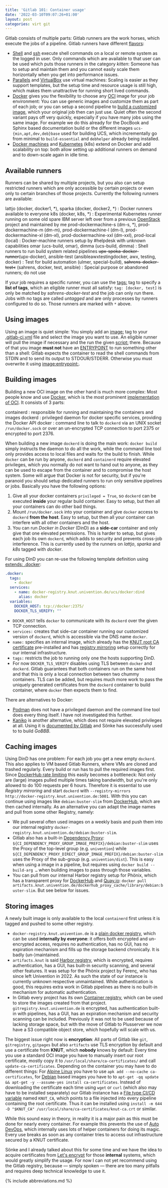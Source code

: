 ```yaml
---
title: 'Gitlab 101: Container usage'
date: '2022-03-10T09:07:26+01:00'
layout: post
categories: virt git
---
```


Gitlab consists of multiple parts: Gitlab runners are the work horses, which execute the jobs of a pipeline. Gitlab runners have different [flavors](https://docs.gitlab.com/runner/executors/):

- [Shell](https://docs.gitlab.com/runner/executors/shell.html) and [ssh](https://docs.gitlab.com/runner/executors/shell.html) execute shell commands on a local or remote system as the logged in user. Only commands which are available to that user can be used which puts those runners in the category *kitten*: Someone has to setup and maintain them and you cannot easily scale them horizontally when you get into performance issues.
- [Parallels](https://docs.gitlab.com/runner/executors/parallels.html) and [VirtualBox](https://docs.gitlab.com/runner/executors/virtualbox.html) use virtual machines: Scaling is easier as they support templates, but the setup time and resource usage is still high, which makes them unattractive for running short lived commands.
- [Docker](https://docs.gitlab.com/runner/executors/docker.html) gives you the flexibility to choose any [OCI](https://opencontainers.org/ "Open Container Initiative") image for your job environment: You can use generic images and customize them as part of each job; or you can setup a second pipeline to [build a customized image](#building), which your original job then can just use. Quiet often the second variant pays off very quickly, especially if you have many jobs using the same image. For example we do this already for the DocBook and Sphinx based documentation build or the different images `ucs-{min,apt,dev,deb}base` used for building UCS, which incrementally go from minimal to `build-essential` and `debhelper` already being installed.
- [Docker machines](https://docs.gitlab.com/runner/executors/docker_machine.html) and [Kubernetes](https://docs.gitlab.com/runner/executors/kubernetes.html) (k8s) extend on Docker and add scalability on top: both allow setting up additional runners on demand and to down-scale again in idle time.

## Available runners

Runners can be shared by multiple projects, but you also can setup restricted runners which are only accessible by certain projects or even only to certain branches of those projects. Currently the following runners are available:

lattjo (docker, docker1, \*), sparka (docker, docker2, \*)
: Docker runners available to everyone
k8s (docker, k8s, \*)
: Experimental Kubernetes runner running on some old spare IBM server left over from a previous [OpenStack](https://www.openstack.org/) project and maintained by me
prod-dockermachine-s (dm-s, \*), prod-dockermachine-m (dm-m), prod-dockermachine-l (dm-l), prod-dockermachine-xl (dm-xl), prod-dockermachine-xxl (dm-xxl), prod-local (local)
: Docker-machine runners setup by #helpdesk with unknown capabilities
omar (ucs-build, omar), dimma (ucs-build, dimma)
: Shell runners to run build system related pipelines
~~upx-spoka-docker-runner~~(upx-docker), ansible-test (ansibleawxtestingdocker, awx, testing, docker)
: Test for build automation
(ulmer, special-build), ~~sahrens-docker-test<~~ (sahrens, docker, test, ansible)
: Special purpose or abandoned runners; do not use

If your job requires a specific runner, you can use the [tags:](https://docs.gitlab.com/ee/ci/yaml/#tags) tag to specify a **list of tags**, which an eligible runner must all satisfy: `tag: [docker, test]` is only be matched by *sahrens-docker-test* and the job can only run there.
Jobs with no tags are called *untagged* and are only processes by runners configured to do so.
Those runners are marked with `*` above.

## Using images

Using an image is quiet simple:
You simply add an [image:](https://docs.gitlab.com/ee/ci/yaml/#image) tag to your [.gitlab-ci.yml](https://docs.gitlab.com/ee/ci/yaml/) file and select the image you want to use.
An eligible runner will pull the image if necessary and the run the given [script:](https://docs.gitlab.com/ee/ci/yaml/#script) there.
Because of that you image **must not** have an [ENTRYPOINT](https://docs.docker.com/engine/reference/builder/#entrypoint) to run something other than a shell:
Gitlab expects the container to read the shell commands from STDIN and to send its output to STDOUR/STDERR.
Otherwise you must overwrite it using [image:entrypoint:](https://docs.gitlab.com/ee/ci/yaml/#imageentrypoint).

## Building images

Building a new OCI image on the other hand is much more complex:
Most people know and use [Docker](https://www.docker.com/), which is the most prominent [implementation of OCI](https://www.tutorialworks.com/difference-docker-containerd-runc-crio-oci/).
It consists of 3 parts:

containerd
: responsible for running and maintaining the containers and images
dockerd
: privileged daemon for docker specific services, providing the Docker API
docker
: command line to talk to `dockerd` via an UNIX socket `/run/docker.sock` or over an un-encrypted TCP connection to port 2375 or encrypted to port 2376.

When building a new image `dockerd` is doing the main work:
`docker build` simply instructs the daemon to do all the work, while the command line tool only provides access to local files and waits for the build to finish.
While `docker` can be run by anyone, `dockerd` and `containerd` require elevated privileges, which you normally do not want to hand out to anyone, as they can be used to escape from the container and to compromise the host system.
Some will argue that Docker is not for security, but if you're paranoid you should setup dedicated runners to run only sensitive pipelines or jobs.
Basically you have the following options:

1. Give all your docker containers `privileged = True`, so `dockerd` can be executed **inside** your regular build container. Easy to setup, but then all your containers can do other bad things.
2. Mount `/run/docker.sock` into your container and give `docker` access to `dockerd` **from the host**. Easy to setup, but then all your container can interfere with all other containers and the host.
3. You can run *Docker in Docker* (DinD) as a **side-car** container and only give that one elevated permissions. This is harder to setup, but gives each job its own `dockerd`, which adds to security and prevents cross-job interference. This is currently used by the runners on *lattjo*, *sparka* and *k8s* tagged with *docker*.

For using DinD you can re-use the following template definition using [extends: .docker](https://docs.gitlab.com/ee/ci/yaml/#extends):

```yaml
.docker:
  tags:
    - docker
  services:
    - name: docker-registry.knut.univention.de/ucs/docker:dind
      alias: docker
  variables:
    DOCKER_HOST: tcp://docker:2375/
    DOCKER_TLS_VERIFY: ""
```

- `DOCKR_HOST` tells `docker` to communicate with its `dockerd` over the given TCP connection.
- `services:` creates that side-car container running our customized version of `dockerd`, which is accessible via the DNS name `docker`.
- `name:` specifies an internal image, which already has the [KNUT root CA certificate](#storing) pre-installed and has [registry mirroring](#caching) setup correctly for our internal infrastructure.
- `tags:` restricts the job to running only one the hosts supporting DinD.
- For now `DOCKER_TLS_VERIFY` disables using TLS between `docker` and `dockerd`. Gitlab guarantees that both containers run on the same host and that this is only a local connection between two chummy containers. TLS can be added, but requires much more work to pass the uniquely generated certificates from the `dockerd` container to build container, where `docker` then expects them to find.

There are alternatives to Docker:

- [Podman](https://podman.io/) does not have a privileged daemon and the command line tool does every thing itself. I have not investigated this further.
- [Kaniko](https://github.com/GoogleContainerTools/kaniko) is another alternative, which does not require elevated privileges at all. Using it is [documented by Gitlab](https://docs.gitlab.com/ee/ci/docker/using_kaniko.html) and Sönke has successfully used to to build _GoBBB_.

## Caching images

Using DinD has one problem:
For each job you get a new empty `dockerd`.
This also applies to VM based Gitlab Runners, where VMs are cloned and trashed regularly.
Every build or run has to pull the required images first.
Since [DockerHub rate limiting](https://about.gitlab.com/blog/2020/10/30/mitigating-the-impact-of-docker-hub-pull-requests-limits/) this easily becomes a bottleneck:
Not only are (large) images pulled multiple times taking bandwidth, but you're only allowed to do 100 requests per 6 hours.
Therefore it is essential to use *Registry mirroring* and start `dockerd` with `--registry-mirrors http://docker-registry.knut.univention.de:5001`.
With this you can continue using images like `debian:buster-slim` from [DockerHub](https://hub.docker.com/), which are then cached internally.
As an alternative you can adapt the image names and pull from some other Registry, namely:

- We pull several often used images on a weekly basis and push them into our internal registry `docker-registry.knut.univention.de/debian:buster-slim`.
- Gitlab also has a built-in [Dependency Proxy](https://docs.gitlab.com/ee/user/packages/dependency_proxy/): `${CI_DEPENDENCY_PROXY_GROUP_IMAGE_PREFIX}/debian:buster-slim` uses the Proxy of the top-level group (e.g. `univention`) while `${CI_DEPENDENCY_PROXY_DIRECT_GROUP_IMAGE_PREFIX}/debian:buster-slim` uses the Proxy of the sub-group (e.g. `univention/dist`). This is easy when using a image in a pipeline, but requires using `docker build --build-arg …` when building images to pass through those variables.
- You can pull from our internal Harbor registry setup for Phönix, which has a transparent proxy for [DockerHub](https://hub.docker.com/) and [Quay.io](https://quay.io/): `docker pull artifacts.knut.univention.de/dockerhub_proxy_cache/library/debian:buster-slim`. But see below for issues.

## Storing images

A newly built image is only available to the local `containerd` first unless it is tagged and pushed to some other registry.

- `docker-registry.knut.univention.de` is a [plain docker registry](https://docs.docker.com/registry/), which can be used **internally by everyone**: it offers both encrypted and un-encrypted access, requires no authentication, has no GUI, has no expiration mechanism and fills up the storage backend chronically. It is badly (un-)maintained.
- `artifacts.knut` is said [Harbor registry](https://goharbor.io/), which is encrypted, requires authentication, has a GUI, has built-in security scanning, and several other features. It was setup for the Phönix project by Ferenç, who has since left Univention in 2022. As such the state of our instance is currently unknown respective unmaintained. While authentication is good, this requires extra work in Gitlab pipelines as there is no built-in mechanism for automatic authentication.
- In Gitlab every project has its own [Container registry](https://docs.gitlab.com/ee/user/packages/container_registry/), which can be used to store the images created from that project. `gitregistry.knut.univention.de` is encrypted, has authentication built-in with pipelines, has a GUI, has an expiration mechanism and security scanning can be included. Previously it was not to be used because of lacking storage space, but with the move of Gitlab to Plusserver we now have a S3 compatible object store, which hopefully will scale with us.

The biggest issue right now is **encryption**:
All parts of Gitlab like `git`, `gitregistry`, `gitpages` but also `artifacts` use TLS encryption by default and use a certificate from **KNUT**, which **nobody** knows by default:
Every time you use a standard OCI image you have to manually insert our root certificate, mostly copy it to `/usr/local/share/ca-certificates/` and call `update-ca-certificates`.
Depending on the container you may have to do different things:
For [Alpine Linux](https://alpinelinux.org/) you have to use `apk add --no-cache ca-certificates`, for [Debian](https://debian.org/) based images you have to to `apt-get -qq update && apt-get -y --assume-yes install ca-certificates`.
Instead of downloading the certificate each time using `wget` or `curl` (which also may have to be installed separately) our Gitlab instance has a [File type CI/CD variable](https://docs.gitlab.com/ee/ci/variables/#cicd-variable-types) named `KNUT_CA`, which points to a file injected into every pipeline containing the root certificate.
Thus it can be installed using `install -m 644 -D "$KNUT_CA" /usr/local/share/ca-certificates/knut-ca.crt` or similar.

While this sound easy in theory, in reality it is a major pain as this must be done for nearly every container.
For example this prevents the use of [Auto DevOps](https://docs.gitlab.com/ee/topics/autodevops/), which internally uses lots of helper containers for doing its magic.
Every use breaks as soon as any container tries to access out infrastructure secured by a KNUT certificate.

Sönke and I already talked about this for some time and we have the idea to acquire certificates from [Let's encrypt](https://letsencrypt.org/de/) for those **internal** systems, which would greatly simplify the usage.
For now I can not yet recommend using the Gitlab registry, because — simply spoken — there are too many pitfalls and requires deep technical knowledge to use it.

{% include abbreviations.md %}
